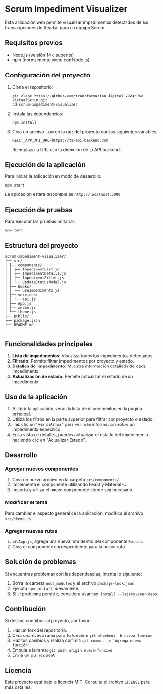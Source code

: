 # Scrum Impediment Visualizer

Esta aplicación web permite visualizar impedimentos detectados de las transcripciones de Read.ai para un equipo Scrum.

## Requisitos previos

- Node.js (versión 14 o superior)
- npm (normalmente viene con Node.js)

## Configuración del proyecto

1. Clona el repositorio:
   ```
   git clone https://github.com/transformacion-digital-2024/Poc-VirtualScrum.git
   cd scrum-impediment-visualizer
   ```


2. Instala las dependencias:
   ```
   npm install
   ```


3. Crea un archivo `.env` en la raíz del proyecto con las siguientes variables:
   ```
   REACT_APP_API_URL=https://tu-api-backend.com
   ```
   Reemplaza la URL con la dirección de tu API backend.

## Ejecución de la aplicación

Para iniciar la aplicación en modo de desarrollo:

```
npm start
```

La aplicación estará disponible en `http://localhost:3000`.

## Ejecución de pruebas

Para ejecutar las pruebas unitarias:

```
npm test
```

## Estructura del proyecto

```
scrum-impediment-visualizer/
├── src/
│ ├── components/
│ │ ├── ImpedimentList.js
│ │ ├── ImpedimentDetails.js
│ │ ├── ImpedimentFilter.js
│ │ └── UpdateStatusModal.js
│ ├── hooks/
│ │ └── useImpediments.js
│ ├── services/
│ │ └── api.js
│ ├── App.js
│ ├── index.js
│ └── theme.js
├── public/
├── package.json
└── README.md


```

## Funcionalidades principales

1. **Lista de impedimentos**: Visualiza todos los impedimentos detectados.
2. **Filtrado**: Permite filtrar impedimentos por proyecto y estado.
3. **Detalles del impedimento**: Muestra información detallada de cada impedimento.
4. **Actualización de estado**: Permite actualizar el estado de un impedimento.

## Uso de la aplicación

1. Al abrir la aplicación, verás la lista de impedimentos en la página principal.
2. Utiliza los filtros en la parte superior para filtrar por proyecto o estado.
3. Haz clic en "Ver detalles" para ver más información sobre un impedimento específico.
4. En la vista de detalles, puedes actualizar el estado del impedimento haciendo clic en "Actualizar Estado".

## Desarrollo

### Agregar nuevos componentes

1. Crea un nuevo archivo en la carpeta `src/components/`.
2. Implementa el componente utilizando React y Material-UI.
3. Importa y utiliza el nuevo componente donde sea necesario.

### Modificar el tema

Para cambiar el aspecto general de la aplicación, modifica el archivo `src/theme.js`.

### Agregar nuevas rutas

1. En `App.js`, agrega una nueva ruta dentro del componente `Switch`.
2. Crea el componente correspondiente para la nueva ruta.

## Solución de problemas

Si encuentras problemas con las dependencias, intenta lo siguiente:

1. Borra la carpeta `node_modules` y el archivo `package-lock.json`.
2. Ejecuta `npm install` nuevamente.
3. Si el problema persiste, considera usar `npm install --legacy-peer-deps`.

## Contribución

Si deseas contribuir al proyecto, por favor:

1. Haz un fork del repositorio.
2. Crea una nueva rama para tu función: `git checkout -b nueva-funcion`
3. Haz tus cambios y realiza commit: `git commit -m 'Agrega nueva función'`
4. Empuja a la rama: `git push origin nueva-funcion`
5. Envía un pull request.

## Licencia

Este proyecto está bajo la licencia MIT. Consulta el archivo `LICENSE` para más detalles.
